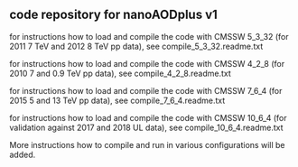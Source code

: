code repository for nanoAODplus v1
----------------------------------

   for instructions how to load and compile the code with 
   CMSSW 5_3_32 (for 2011 7 TeV and 2012 8 TeV pp data), see
compile_5_3_32.readme.txt

   for instructions how to load and compile the code with 
   CMSSW 4_2_8 (for 2010 7 and 0.9 TeV pp data), see
compile_4_2_8.readme.txt

   for instructions how to load and compile the code with 
   CMSSW 7_6_4 (for 2015 5 and 13 TeV pp data), see
compile_7_6_4.readme.txt

   for instructions how to load and compile the code with 
   CMSSW 10_6_4 (for validation against 2017 and 2018 UL data), see
compile_10_6_4.readme.txt

More instructions how to compile and run in various configurations 
will be added. 